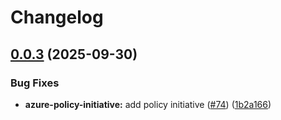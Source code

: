 # Changelog

## [0.0.3](https://github.com/Devjefffstev/terraform/compare/v0.0.2...v0.0.3) (2025-09-30)


### Bug Fixes

* **azure-policy-initiative:** add policy initiative ([#74](https://github.com/Devjefffstev/terraform/issues/74)) ([1b2a166](https://github.com/Devjefffstev/terraform/commit/1b2a1664139742f193c02b5cabe38c39a35492ea))
